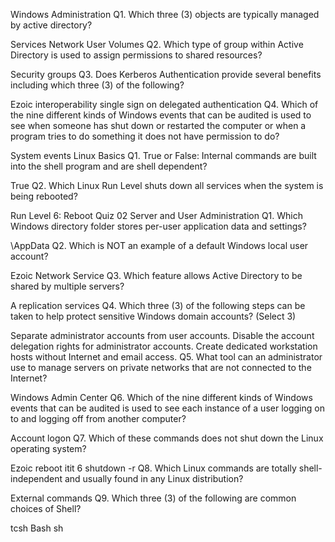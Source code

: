 Windows Administration 
Q1. Which three (3) objects are typically managed by active directory?

Services
Network User
Volumes
Q2. Which type of group within Active Directory is used to assign permissions to shared resources?

Security groups
Q3. Does Kerberos Authentication provide several benefits including which three (3) of the following?

Ezoic
interoperability
single sign on
delegated authentication
Q4. Which of the nine different kinds of Windows events that can be audited is used to see when someone has shut down or restarted the computer or when a program tries to do something it does not have permission to do?

System events
Linux Basics 
Q1. True or False:  Internal commands are built into the shell program and are shell dependent?

True
Q2. Which Linux Run Level shuts down all services when the system is being rebooted?

Run Level 6:  Reboot
Quiz 02
Server and User Administration 
Q1. Which Windows directory folder stores per-user application data and settings?

\AppData
Q2. Which is NOT an example of a default Windows local user account?

Ezoic
Network Service
Q3. Which feature allows Active Directory to be shared by multiple servers?

A replication services
Q4. Which three (3) of the following steps can be taken to help protect sensitive Windows domain accounts? (Select 3)

Separate administrator accounts from user accounts.
Disable the account delegation rights for administrator accounts.
Create dedicated workstation hosts without Internet and email access.
Q5. What tool can an administrator use to manage servers on private networks that are not connected to the Internet?

Windows Admin Center
Q6. Which of the nine different kinds of Windows events that can be audited is used to see each instance of a user logging on to and logging off from another computer?

Account logon
Q7. Which of these commands does not shut down the Linux operating system?

Ezoic
reboot
itit 6
shutdown -r
Q8. Which Linux commands are totally shell-independent and usually found in any Linux distribution?

External commands
Q9. Which three (3) of the following are common choices of Shell?

tcsh
Bash
sh
